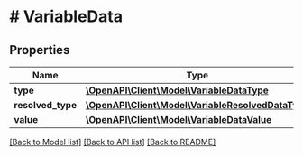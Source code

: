 # # VariableData

## Properties

Name | Type | Description | Notes
------------ | ------------- | ------------- | -------------
**type** | [**\OpenAPI\Client\Model\VariableDataType**](VariableDataType.md) |  | [optional]
**resolved_type** | [**\OpenAPI\Client\Model\VariableResolvedDataType**](VariableResolvedDataType.md) |  | [optional]
**value** | [**\OpenAPI\Client\Model\VariableDataValue**](VariableDataValue.md) |  | [optional]

[[Back to Model list]](../../README.md#models) [[Back to API list]](../../README.md#endpoints) [[Back to README]](../../README.md)
